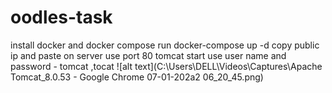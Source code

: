 # oodles-task
install docker and docker compose 
run docker-compose up -d
copy public ip and paste on server use port 80 
tomcat start use user name and password - tomcat ,tocat
![alt text](C:\Users\DELL\Videos\Captures\Apache Tomcat_8.0.53 - Google Chrome 07-01-202a2 06_20_45.png)
